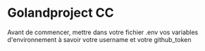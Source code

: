 # Golandproject CC

Avant de commencer, mettre dans votre fichier .env vos variables d'environnement à savoir votre username et votre github_token
